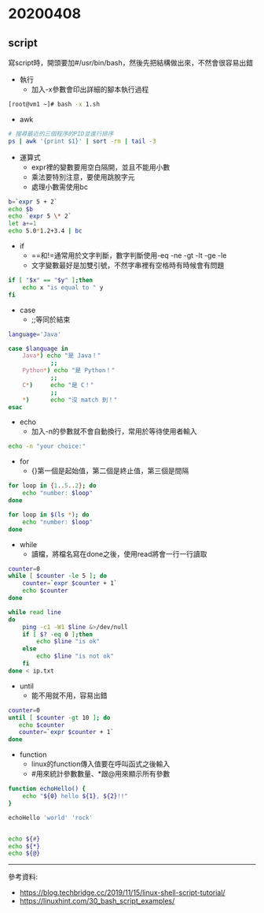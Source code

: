 # 20200408
## script

寫script時，開頭要加#/usr/bin/bash，然後先把結構做出來，不然會很容易出錯

- 執行
    - 加入-x參數會印出詳細的腳本執行過程
```bash
[root@vm1 ~]# bash -x 1.sh
```

- awk
```sh
# 搜尋最近的三個程序的PID並進行排序
ps | awk '{print $1}' | sort -rn | tail -3
```

- 運算式
    - expr裡的變數要用空白隔開，並且不能用小數
    - 乘法要特別注意，要使用跳脫字元
    - 處理小數需使用bc
```sh
b=`expr 5 + 2`
echo $b
echo `expr 5 \* 2` 
let a+=1
echo 5.0*1.2+3.4 | bc
```

- if
    - ==和!=通常用於文字判斷，數字判斷使用-eq -ne -gt -lt -ge -le
    - 文字變數最好是加雙引號，不然字串裡有空格時有時候會有問題
```sh
if [ "$x" == "$y" ];then
    echo x "is equal to " y
fi
```

- case
    - ;;等同於結束
```sh
language='Java'

case $language in
    Java*) echo "是 Java！"
            ;;
    Python*) echo "是 Python！"
            ;;
    C*)     echo "是 C！"
            ;;
    *)      echo "沒 match 到！"
esac
```

- echo
    - 加入-n的參數就不會自動換行，常用於等待使用者輸入
```sh
echo -n "your choice:"
```

- for
    - {}第一個是起始值，第二個是終止值，第三個是間隔
```sh
for loop in {1..5..2}; do
    echo "number: $loop"
done

for loop in $(ls *); do
    echo "number: $loop"
done
```

- while
    - 讀檔，將檔名寫在done之後，使用read將會一行一行讀取
```sh
counter=0
while [ $counter -le 5 ]; do
    counter=`expr $counter + 1`
    echo $counter
done

while read line
do
    ping -c1 -W1 $line &>/dev/null
    if [ $? -eq 0 ];then
        echo $line "is ok"
    else
        echo $line "is not ok"
    fi
done < ip.txt
```

- until
    - 能不用就不用，容易出錯
```sh
counter=0
until [ $counter -gt 10 ]; do
   echo $counter
   counter=`expr $counter + 1`
done
```

- function
    - linux的function傳入值要在呼叫函式之後輸入
    - #用來統計參數數量、*跟@用來顯示所有參數
```sh
function echoHello() {
    echo "${0} hello ${1}, ${2}!!"
}

echoHello 'world' 'rock'


echo ${#}
echo ${*}
echo ${@}
```

---
參考資料:
* https://blog.techbridge.cc/2019/11/15/linux-shell-script-tutorial/
* https://linuxhint.com/30_bash_script_examples/
